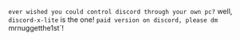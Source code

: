`ever wished you could control discord through your own pc?`
well, `discord-x-lite` is the one!
`paid version on discord, please dm `mrnuggetthe1st`!
